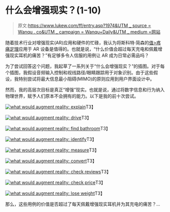 # 什么会增强现实？(1-10)

> 原文:[https://www.lukew.com/ff/entry.asp?1974&UTM _ source = Wanqu . co&UTM _ campaign = Wanqu+Daily&UTM _ medium =网站](https://www.lukew.com/ff/entry.asp?1974&utm_source=wanqu.co&utm_campaign=Wanqu+Daily&utm_medium=website)



随着技术行业对增强现实(AR)应用和硬件的忙碌，我认为将斯科特·简森的[值>疼痛定理](https://jenson.org/mobile-apps-must-die/)应用于 AR 设备是值得的。也就是说，“什么价值会超过每天充电和佩戴增强现实耳机的痛苦？”有足够多令人信服的用例让 AR 成为日常必需品吗？

为了尝试回答这个问题，我起草了一系列关于“什么会增强现实？”的插图。对于每个插图，我假设音频输入控制和视线路径/眼睛跟踪用于对象识别。由于这些假设，我特别尝试将最大信息最小阻碍(MIMO)的原则应用到用户界面设计中。

然而，我的高层次目标是真正“增强”现实。也就是说，通过将数字信息和行为纳入物理世界，赋予人们原本不会拥有的能力。以下是我的前十次尝试。

[![what would augment reality:  explain](../Images/50368f401cf271ab8ff559bca8d0c42b.png)](//static.lukew.com/ww_augmentreality1_2x.png)T3】

[![what would augment reality:  drive](../Images/77ff2859d9e865bd92451d98e855b619.png)](//static.lukew.com/ww_augmentreality2_2x.png)T3】

[![what would augment reality:  find bathroom](../Images/23413dbcf913b97d308402102a184150.png)](//static.lukew.com/ww_augmentreality3_2x.png)T3】

[![what would augment reality:  identify](../Images/eaf283085f2e799c885b21ad4d6ea2c0.png)](//static.lukew.com/ww_augmentreality5_2x.png)T3】

[![what would augment reality:  measure](../Images/faf0e8e352457f96a40a9af71e0c3d09.png)](//static.lukew.com/ww_augmentreality6_2x.png)T3】

[![what would augment reality:  convert](../Images/e2bd64d7164bc61b808892d096d64eca.png)](//static.lukew.com/ww_augmentreality7_2x.png)T3】

[![what would augment reality:  check reviews](../Images/4590d05237adaab1880cc31bcd1ae626.png)](//static.lukew.com/ww_augmentreality8_2x.png)T3】

[![what would augment reality:  check price](../Images/46ccd58776fc0fdbed06690322eacdc8.png)](//static.lukew.com/ww_augmentreality9_2x.png)T3】

[![what would augment reality:  lose weight](../Images/d2b99ef1617c08e3686615f72439a2cd.png)](//static.lukew.com/ww_augmentreality10_2x.png)T3】

那么，这些用例的价值是否超过了每天佩戴增强现实耳机并为其充电的痛苦？...

